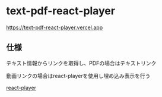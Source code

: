 # text-pdf-react-player

<a href="https://text-pdf-react-player.vercel.app">https://text-pdf-react-player.vercel.app</a>

## 仕様

<p>テキスト情報からリンクを取得し、PDFの場合はテキストリンク</p>
<p>動画リンクの場合はreact-playerを使用し埋め込み表示を行う</p>
<a href="https://www.npmjs.com/package/react-player">react-player</a>
